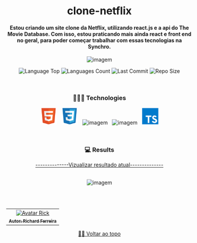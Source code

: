 <div align="center">
  
# clone-netflix
  
<h4> Estou criando um site clone da Netflix, utilizando react.js e a api do The Movie Database. Com isso, estou praticando mais ainda react e front end no geral, para poder começar trabalhar com essas tecnologias na Synchro.</h4>
  
<p ><img  src="https://wallpaperaccess.com/full/7990027.png" width="60%" alt="imagem" >
  
<p>
<!-- Image Shields -->
<img  alt="Language Top"  src="https://img.shields.io/github/languages/top/RickFerreira/clone-netflix">
<img  alt="Languages Count"  src="https://img.shields.io/github/languages/count/RickFerreira/clone-netflix">
<img  alt="Last Commit"  src="https://img.shields.io/github/last-commit/RickFerreira/clone-netflix">
<img  alt="Repo Size"  src="https://img.shields.io/github/repo-size/RickFerreira/clone-netflix">
</a>
</p>

<br> 

### 👨🏻‍💻 Technologies

<img src="https://raw.githubusercontent.com/devicons/devicon/master/icons/html5/html5-original.svg" alt="imagem" width="45"> &nbsp;
<img src="https://raw.githubusercontent.com/devicons/devicon/master/icons/css3/css3-original.svg" alt="imagem" width="45"> &nbsp;
<img src="https://camo.githubusercontent.com/1dab2361cdfb8cb4f8c8c323f15e345b7aa715dc9451b72453180084d7cc96ca/68747470733a2f2f75706c6f61642e77696b696d656469612e6f72672f77696b6970656469612f636f6d6d6f6e732f7468756d622f392f39392f556e6f6666696369616c5f4a6176615363726970745f6c6f676f5f322e7376672f3230343870782d556e6f6666696369616c5f4a6176615363726970745f6c6f676f5f322e7376672e706e67" alt="imagem" width="45"> &nbsp;
<img src="https://upload.wikimedia.org/wikipedia/commons/thumb/a/a7/React-icon.svg/640px-React-icon.svg.png" alt="imagem" width="45"> &nbsp;
<img src="https://raw.githubusercontent.com/devicons/devicon/master/icons/typescript/typescript-original.svg" alt="imagem" width="45">

<br>

### 💻 Results

<a href="https://clone-netflix-drab-nu.vercel.app/">--------------Vizualizar resultado atual--------------</a>
  
<br>
  
<img src="" alt="imagem" width="50%">

<br><br>


<table>
  <tr>
    <td align="center">
      <a href="https://github.com/RickFerreira">
        <img src="https://avatars.githubusercontent.com/u/40415279?v=4" width="100px;" alt="Avatar Rick"/><br>
        <sub>
          <b>Autor: Richard Ferreira</b>
        </sub>
      </a>
    </td>
  </tr>
</table>

[☝🏽 Voltar ao topo](#clone-netflix)<br>

</div>
